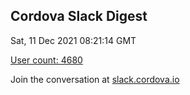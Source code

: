 ## Cordova Slack Digest
Sat, 11 Dec 2021 08:21:14 GMT

[User count: 4680](https://cordova.slack.com/)


Join the conversation at [slack.cordova.io](http://slack.cordova.io/)
